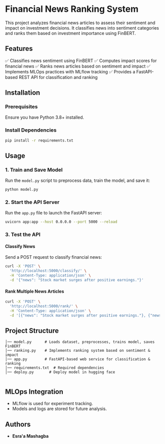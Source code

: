 # Financial News Ranking System

This project analyzes financial news articles to assess their sentiment and impact on investment decisions. It classifies news into sentiment categories and ranks them based on investment importance using FinBERT.

## Features
✅ Classifies news sentiment using FinBERT
✅ Computes impact scores for financial news
✅ Ranks news articles based on sentiment and impact
✅ Implements MLOps practices with MLflow tracking
✅ Provides a FastAPI-based REST API for classification and ranking

## Installation

### Prerequisites
Ensure you have Python 3.8+ installed.

### Install Dependencies
```bash
pip install -r requirements.txt
```

## Usage

### 1. Train and Save Model
Run the `model.py` script to preprocess data, train the model, and save it:
```bash
python model.py
```

### 2. Start the API Server
Run the `app.py` file to launch the FastAPI server:
```bash
uvicorn app:app --host 0.0.0.0 --port 5000 --reload
```

### 3. Test the API
#### Classify News
Send a POST request to classify financial news:
```bash
curl -X 'POST' \
  'http://localhost:5000/classify/' \
  -H 'Content-Type: application/json' \
  -d '{"news": "Stock market surges after positive earnings."}'
```
#### Rank Multiple News Articles
```bash
curl -X 'POST' \
  'http://localhost:5000/rank/' \
  -H 'Content-Type: application/json' \
  -d '[{"news": "Stock market surges after positive earnings."}, {"news": "Recession fears grow due to inflation."}]'
```

## Project Structure
```
│── model.py      # Loads dataset, preprocesses, trains model, saves FinBERT
│── ranking.py    # Implements ranking system based on sentiment & impact
│── app.py        # FastAPI-based web service for classification & ranking
│── requirements.txt  # Required dependencies
│── deploy.py       # Deploy model in hugging face


```

## MLOps Integration
- MLflow is used for experiment tracking.
- Models and logs are stored for future analysis.

## Authors
- **Esra'a Mashagba**



